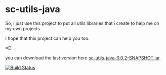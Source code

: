 # sc-utils-java
So, i just use this project to put all utils libraries that i create to help me on my own projects.

I hope that this project can help you too.


=D

you can download the last version here 
[sc-utils-java-0.0.2-SNAPSHOT.jar](https://github.com/softctrl/sc-utils-java/blob/master/file/sc-utils-java-0.0.2-SNAPSHOT.jar?raw=true).

[![Build Status](https://travis-ci.org/softctrl/sc-utils-java.svg?branch=master)](https://travis-ci.org/softctrl/sc-utils-java)
